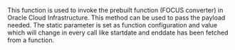 This function is used to invoke the prebuilt function (FOCUS converter) in Oracle Cloud Infrastructure. This method can be used to pass the payload needed. The static parameter is set as function configuration and value which will change 
in every call like startdate and enddate has been fetched from a function.
